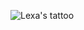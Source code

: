 ![Lexa's tattoo](https://user-images.githubusercontent.com/91671136/152681396-7c47387d-ab61-42b1-a6f5-f261b786e91f.jpg)
